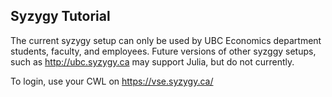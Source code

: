 ## Syzygy Tutorial

The current syzygy setup can only be used by UBC Economics department students, faculty, and employees.  Future versions of other syzggy setups, such as http://ubc.syzygy.ca  may support Julia, but do not currently.

To login, use your CWL on https://vse.syzygy.ca/ 
